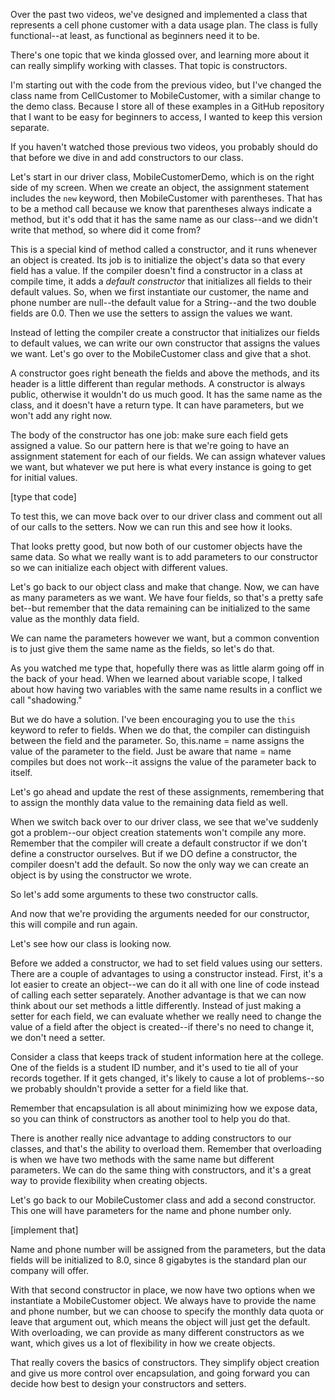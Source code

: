 Over the past two videos, we've designed and implemented a class that represents a cell phone customer with a data usage plan. The class is fully functional--at least, as functional as beginners need it to be.

There's one topic that we kinda glossed over, and learning more about it can really simplify working with classes. That topic is constructors. 

I'm starting out with the code from the previous video, but I've changed the class name from CellCustomer to MobileCustomer, with a similar change to the demo class. Because I store all of these examples in a GitHub repository that I want to be easy for beginners to access, I wanted to keep this version separate. 

If you haven't watched those previous two videos, you probably should do that before we dive in and add constructors to our class.

Let's start in our driver class, MobileCustomerDemo, which is on the right side of my screen. 
When we create an object, the assignment statement includes the `new` keyword, then MobileCustomer with parentheses. That has to be a method call because we know that parentheses always indicate a method, but it's odd that it has the same name as our class--and we didn't write that method, so where did it come from?

This is a special kind of method called a constructor, and it runs whenever an object is created. Its job is to initialize the object's data so that every field has a value. If the compiler doesn't find a constructor in a class at compile time, it adds a *default constructor* that initializes all fields to their default values. So, when we first instantiate our customer, the name and phone number are null--the default value for a String--and the two double fields are 0.0. Then we use the setters to assign the values we want.

Instead of letting the compiler create a constructor that initializes our fields to default values, we can write our own constructor that assigns the values we want. Let's go over to the MobileCustomer class and give that a shot.

A constructor goes right beneath the fields and above the methods, and its header is a little different than regular methods. A constructor is always public, otherwise it wouldn't do us much good. It has the same name as the class, and it doesn't have a return type. It can have parameters, but we won't add any right now.

The body of the constructor has one job: make sure each field gets assigned a value. So our pattern here is that we're going to have an assignment statement for each of our fields. We can assign whatever values we want, but whatever we put here is what every instance is going to get for initial values.

[type that code]

To test this, we can move back over to our driver class and comment out all of our calls to the setters. Now we can run this and see how it looks.

That looks pretty good, but now both of our customer objects have the same data. So what we really want is to add parameters to our constructor so we can initialize each object with different values.

Let's go back to our object class and make that change. Now, we can have as many parameters as we want. We have four fields, so that's a pretty safe bet--but remember that the data remaining can be initialized to the same value as the monthly data field.

We can name the parameters however we want, but a common convention is to just give them the same name as the fields, so let's do that.

As you watched me type that, hopefully there was as little alarm going off in the back of your head. When we learned about variable scope, I talked about how having two variables with the same name results in a conflict we call "shadowing." 

But we do have a solution. I've been encouraging you to use the `this` keyword to refer to fields. When we do that, the compiler can distinguish between the field and the parameter. So, this.name = name assigns the value of the parameter to the field. Just be aware that name = name compiles but does not work--it assigns the value of the parameter back to itself.

Let's go ahead and update the rest of these assignments, remembering that to assign the monthly data value to the remaining data field as well.

When we switch back over to our driver class, we see that we've suddenly got a problem--our object creation statements won't compile any more. Remember that the compiler will create a default constructor if we don't define a constructor ourselves. But if we DO define a constructor, the compiler doesn't add the default. So now the only way we can create an object is by using the constructor we wrote.

So let's add some arguments to these two constructor calls.

And now that we're providing the arguments needed for our constructor, this will compile and run again.

Let's see how our class is looking now.

Before we added a constructor, we had to set field values using our setters. There are a couple of advantages to using a constructor instead. First, it's a lot easier to create an object--we can do it all with one line of code instead of calling each setter separately. 
Another advantage is that we can now think about our set methods a little differently. Instead of just making a setter for each field, we can evaluate whether we really need to change the value of a field after the object is created--if there's no need to change it, we don't need a setter. 

Consider a class that keeps track of student information here at the college. One of the fields is a student ID number, and it's used to tie all of your records together. If it gets changed, it's likely to cause a lot of problems--so we probably shouldn't provide a setter for a field like that.

Remember that encapsulation is all about minimizing how we expose data, so you can think of constructors as another tool to help you do that.

There is another really nice advantage to adding constructors to our classes, and that's the ability to overload them. Remember that overloading is when we have two methods with the same name but different parameters. We can do the same thing with constructors, and it's a great way to provide flexibility when creating objects.

Let's go back to our MobileCustomer class and add a second constructor. This one will have parameters for the name and phone number only.

[implement that]

Name and phone number will be assigned from the parameters, but the data fields will be initialized to 8.0, since 8 gigabytes is the standard plan our company will offer.

With that second constructor in place, we now have two options when we instantiate a MobileCustomer object. We always have to provide the name and phone number, but we can choose to specify the monthly data quota or leave that argument out, which means the object will just get the default. With overloading, we can provide as many different constructors as we want, which gives us a lot of flexibility in how we create objects. 

That really covers the basics of constructors. They simplify object creation and give us more control over encapsulation, and going forward you can decide how best to design your constructors and setters.